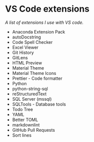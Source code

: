 # VS Code extensions

_A list of extensions I use with VS code._

- Anaconda Extension Pack
- autoDocstring
- Code Spell Checker
- Excel Viewer
- Git History
- GitLens
- HTML Preview
- Material Theme
- Material Theme Icons
- Prettier - Code formatter
- Python
- python-string-sql
- reStructuredText
- SQL Server (mssql)
- SQLTools - Database tools
- Todo Tree
- YAML
- Better TOML
- markdownlint
- GitHub Pull Requests
- Sort lines
